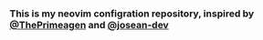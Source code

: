 ### This is my neovim configration repository, inspired by [@ThePrimeagen](https://github.com/ThePrimeagen) and [@josean-dev](https://github.com/josean-dev)
